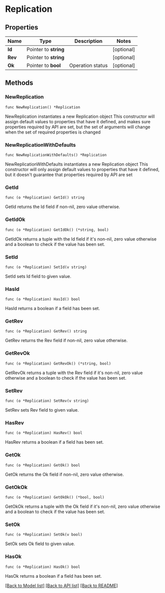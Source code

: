 # Replication

## Properties

Name | Type | Description | Notes
------------ | ------------- | ------------- | -------------
**Id** | Pointer to **string** |  | [optional] 
**Rev** | Pointer to **string** |  | [optional] 
**Ok** | Pointer to **bool** | Operation status | [optional] 

## Methods

### NewReplication

`func NewReplication() *Replication`

NewReplication instantiates a new Replication object
This constructor will assign default values to properties that have it defined,
and makes sure properties required by API are set, but the set of arguments
will change when the set of required properties is changed

### NewReplicationWithDefaults

`func NewReplicationWithDefaults() *Replication`

NewReplicationWithDefaults instantiates a new Replication object
This constructor will only assign default values to properties that have it defined,
but it doesn't guarantee that properties required by API are set

### GetId

`func (o *Replication) GetId() string`

GetId returns the Id field if non-nil, zero value otherwise.

### GetIdOk

`func (o *Replication) GetIdOk() (*string, bool)`

GetIdOk returns a tuple with the Id field if it's non-nil, zero value otherwise
and a boolean to check if the value has been set.

### SetId

`func (o *Replication) SetId(v string)`

SetId sets Id field to given value.

### HasId

`func (o *Replication) HasId() bool`

HasId returns a boolean if a field has been set.

### GetRev

`func (o *Replication) GetRev() string`

GetRev returns the Rev field if non-nil, zero value otherwise.

### GetRevOk

`func (o *Replication) GetRevOk() (*string, bool)`

GetRevOk returns a tuple with the Rev field if it's non-nil, zero value otherwise
and a boolean to check if the value has been set.

### SetRev

`func (o *Replication) SetRev(v string)`

SetRev sets Rev field to given value.

### HasRev

`func (o *Replication) HasRev() bool`

HasRev returns a boolean if a field has been set.

### GetOk

`func (o *Replication) GetOk() bool`

GetOk returns the Ok field if non-nil, zero value otherwise.

### GetOkOk

`func (o *Replication) GetOkOk() (*bool, bool)`

GetOkOk returns a tuple with the Ok field if it's non-nil, zero value otherwise
and a boolean to check if the value has been set.

### SetOk

`func (o *Replication) SetOk(v bool)`

SetOk sets Ok field to given value.

### HasOk

`func (o *Replication) HasOk() bool`

HasOk returns a boolean if a field has been set.


[[Back to Model list]](../README.md#documentation-for-models) [[Back to API list]](../README.md#documentation-for-api-endpoints) [[Back to README]](../README.md)


